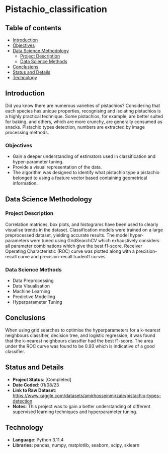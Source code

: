 # Pistachio_classification

## Table of contents

- [Introduction](#introduction)
- [Objectives](#objectives)
- [Data Science Methodology](#data-science-methodology)
    - [Project Description](#project-description)
    - [Data Science Methods](#data-science-methods)
- [Conclusions](#conclusions)
- [Status and Details](#status-and-details)
- [Technology](#technology)

## Introduction
Did you know there are numerous varieties of pistachios? Considering that each species has unique properties, recognising and isolating pistachios is a highly practical technique. 
Some pistachios, for example, are better suited for baking, and others, which are more crunchy, are generally consumed as snacks.
Pistachio types detection, numbers are extracted by image processing methods.

### Objectives
- Gain a deeper understanding of estimators used in classification and hyper-parameter tuning. 
- Provide a visual representation of the data.
- The algorithm was designed to identify what pistachio type a pistachio belonged to using a feature vector based containing geometrical information. 

## Data Science Methodology

### Project Description
Correlation matrices, box plots, and histograms have been used to clearly visualise trends in the dataset. 
Classification models were trained on a large preprocessed dataset, yielding accurate results.
The model hyper-parameters were tuned using GridSearchCV which exhaustively considers all parameter combinations which give the best f1-score.
Receiver Operating Characteristic (ROC) curve was plotted along with a precision-recall curve and precision-recall tradeoff curves.


### Data Science Methods
- Data Preprocessing
- Data Visualisation
- Machine Learning
- Predictive Modelling
- Hyperparameter Tuning

## Conclusions
When using grid searches to optimise the hyperparameters for a k-nearest neighbours classifier, decision tree, and logistic regression, it was found that the k-nearest neighbours classifier had the best f1-score. 
The area under the ROC curve was found to be 0.93 which is indicative of a good classifier.

## Status and Details
- **Project Status**: [Completed]
- **Date Coded**: 01/08/23
- **Link to Raw Dataset**: https://www.kaggle.com/datasets/amirhosseinmirzaie/pistachio-types-detection
- **Notes**: This project was to gain a better understanding of different supervised learning techniques and hyperparameter tuning.

## Technology
- **Language**: Python 3.11.4
- **Libraries**: pandas, numpy, matplotlib, seaborn, scipy, sklearn
